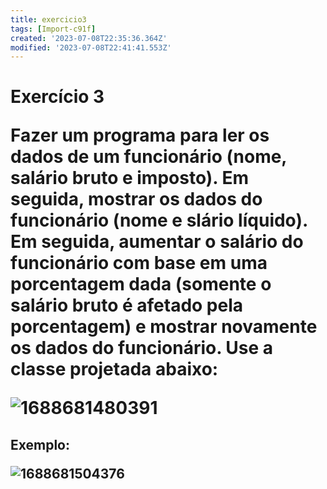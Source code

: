 ```yaml
---
title: exercicio3
tags: [Import-c91f]
created: '2023-07-08T22:35:36.364Z'
modified: '2023-07-08T22:41:41.553Z'
---
```


<h1>Exercício 3

Fazer um programa para ler os dados de um funcionário (nome, salário bruto e imposto). Em seguida, mostrar os dados do funcionário (nome e slário líquido). Em seguida, aumentar o salário do funcionário com base em uma porcentagem dada (somente o salário bruto é afetado pela porcentagem) e mostrar novamente os dados do funcionário. Use a classe projetada abaixo:

![1688681480391](image/exercicio3/1688681480391.png)

<h2>Exemplo:

![1688681504376](image/exercicio3/1688681504376.png)

